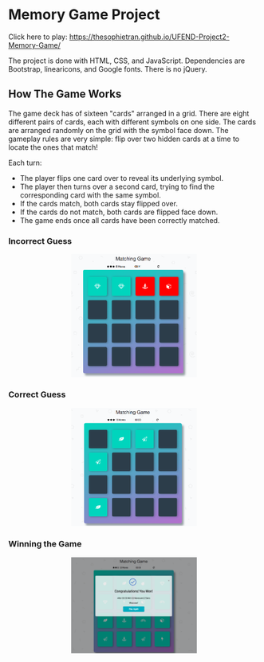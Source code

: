 # Memory Game Project
Click here to play: https://thesophietran.github.io/UFEND-Project2-Memory-Game/

The project is done with HTML, CSS, and JavaScript. Dependencies are Bootstrap, linearicons, and Google fonts. There is no jQuery. 

## How The Game Works
The game deck has of sixteen "cards" arranged in a grid. There are eight different pairs of cards, each with different symbols on one side. The cards are arranged randomly on the grid with the symbol face down. The gameplay rules are very simple: flip over two hidden cards at a time to locate the ones that match!

Each turn:

<ul>
  <li>The player flips one card over to reveal its underlying symbol.</li>
  <li>The player then turns over a second card, trying to find the corresponding card with the same symbol.</li>
  <li>If the cards match, both cards stay flipped over.</li>
  <li>If the cards do not match, both cards are flipped face down.</li>
  <li>The game ends once all cards have been correctly matched.</li>
</ul>

### Incorrect Guess
<p align="center">
  <img src="https://github.com/loanttran/UFEN-Project2-Memory-Game/blob/master/img/2.png" width=50%>
</p>

### Correct Guess
<p align="center">
  <img src="https://github.com/loanttran/UFEN-Project2-Memory-Game/blob/master/img/1.png" width=50%>
</p>

### Winning the Game
<p align="center">
  <img src="https://github.com/loanttran/UFEN-Project2-Memory-Game/blob/master/img/3.png" width=50%>
</p>
